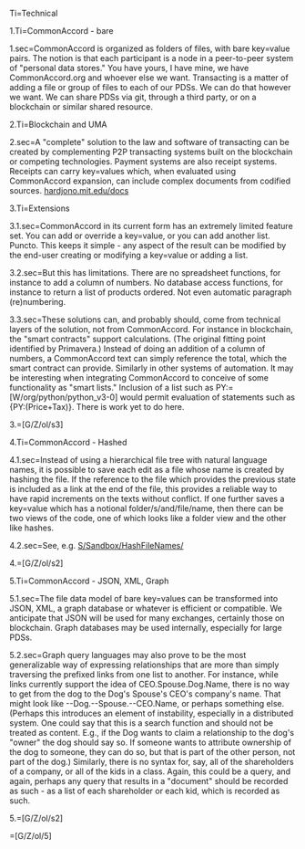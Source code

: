Ti=Technical

1.Ti=CommonAccord - bare

1.sec=CommonAccord is organized as folders of files, with bare key=value pairs.  The notion is that each participant is a node in a peer-to-peer system of "personal data stores."  You have yours, I have mine, we have CommonAccord.org and whoever else we want.  Transacting is a matter of adding a file or group of files to each of our PDSs.  We can do that however we want.  We can share PDSs via git, through a third party, or on a blockchain or similar shared resource.  

2.Ti=Blockchain and UMA

2.sec=A "complete" solution to the law and software of transacting can be created by complementing P2P transacting systems built on the blockchain or competing technologies.  Payment systems are also receipt systems.  Receipts can carry key=values which, when evaluated using CommonAccord expansion, can include complex documents from codified sources.  <a href="http://hardjono.mit.edu/docs">hardjono.mit.edu/docs</a>

3.Ti=Extensions

3.1.sec=CommonAccord in its current form has an extremely limited feature set.  You can add or override a key=value, or you can add another list.  Puncto.  This keeps it simple - any aspect of the result can be modified by the end-user creating or modifying a key=value or adding a list. 

3.2.sec=But this has limitations.  There are no spreadsheet functions, for instance to add a column of numbers.  No database access functions, for instance to return a list of products ordered.  Not even automatic paragraph (re)numbering.

3.3.sec=These solutions can, and probably should, come from technical layers of the solution, not from CommonAccord.  For instance in blockchain, the "smart contracts" support calculations.  (The original fitting point identified by Primavera.) Instead of doing an addition of a column of numbers, a CommonAccord text can simply reference the total, which the smart contract can provide.  Similarly in other systems of automation.  It may be interesting when integrating CommonAccord to conceive of some functionality as "smart lists."  Inclusion of a list such as PY:=[W/org/python/python_v3-0] would permit evaluation of statements such as {PY:(Price+Tax)}.  There is work yet to do here.

3.=[G/Z/ol/s3]

4.Ti=CommonAccord - Hashed

4.1.sec=Instead of using a hierarchical file tree with natural language names, it is possible to save each edit as a file whose name is created by hashing the file.  If the reference to the file which provides the previous state is included as a link at the end of the file, this provides a reliable way to have rapid increments on the texts without conflict.  If one further saves a key=value which has a notional folder/s/and/file/name, then there can be two views of the code, one of which looks like a folder view and the other like hashes.

4.2.sec=See, e.g. <a href="index.php?action=list&file=S/Sandbox/HashFileNames/">S/Sandbox/HashFileNames/</a>

4.=[G/Z/ol/s2]

5.Ti=CommonAccord - JSON, XML, Graph

5.1.sec=The file data model of bare key=values can be transformed into JSON, XML, a graph database or whatever is efficient or compatible.  We anticipate that JSON will be used for many exchanges, certainly those on blockchain.  Graph databases may be used internally, especially for large PDSs.

5.2.sec=Graph query languages may also prove to be the most generalizable way of expressing relationships that are more than simply traversing the prefixed links from one list to another.  For instance, while links currently support the idea of CEO.Spouse.Dog.Name, there is no way to get from the dog to the Dog's Spouse's CEO's company's name.  That might look like --Dog.--Spouse.--CEO.Name, or perhaps something else.  (Perhaps this introduces an element of instability, especially in a distributed system.  One could say that this is a search function and should not be treated as content.  E.g., if the Dog wants to claim a relationship to the dog's "owner" the dog should say so.  If someone wants to attribute ownership of the dog to someone, they can do so, but that is part of the other person, not part of the dog.)  Similarly, there is no syntax for, say, all of the shareholders of a company, or all of the kids in a class.  Again, this could be a query, and again, perhaps any query that results in a "document" should be recorded as such - as a list of each shareholder or each kid, which is recorded as such.   

5.=[G/Z/ol/s2]

=[G/Z/ol/5]